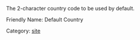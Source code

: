The 2-character country code to be used by default.

Friendly Name: Default Country

Category: [site](ConfigurationManager#Main_Settings.md)